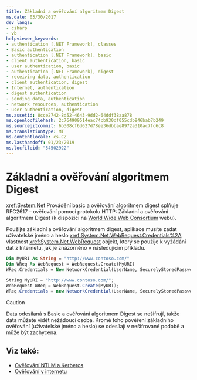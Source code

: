 ```yaml
---
title: Základní a ověřování algoritmem Digest
ms.date: 03/30/2017
dev_langs:
- csharp
- vb
helpviewer_keywords:
- authentication [.NET Framework], classes
- Basic authentication
- authentication [.NET Framework], basic
- client authentication, basic
- user authentication, basic
- authentication [.NET Framework], digest
- receiving data, authentication
- client authentication, digest
- Internet, authentication
- digest authentication
- sending data, authentication
- network resources, authentication
- user authentication, digest
ms.assetid: 8cce2742-8d52-4643-9dd2-64ddf38aa878
ms.openlocfilehash: 2c764909514eac74cb930df055cdb846bab7b249
ms.sourcegitcommit: 6b308cf6d627d78ee36dbbae8972a310ac7fd6c8
ms.translationtype: MT
ms.contentlocale: cs-CZ
ms.lasthandoff: 01/23/2019
ms.locfileid: "54502922"
---
```

# <a name="basic-and-digest-authentication"></a>Základní a ověřování algoritmem Digest
<xref:System.Net> Provádění basic a ověřování algoritmem digest splňuje RFC2617 – ověřování pomocí protokolu HTTP: Základní a ověřování algoritmem Digest (k dispozici na [World Wide Web Consortium](https://www.w3.org) webu).  
  
 Použijte základní a ověřování algoritmem digest, aplikace musíte zadat uživatelské jméno a heslo <xref:System.Net.WebRequest.Credentials%2A> vlastnost <xref:System.Net.WebRequest> objekt, který se použije k vyžádání dat z Internetu, jak je znázorněno v následujícím příkladu.  
  
```vb  
Dim MyURI As String = "http://www.contoso.com/"  
Dim WReq As WebRequest = WebRequest.Create(MyURI)  
WReq.Credentials = New NetworkCredential(UserName, SecurelyStoredPassword)  
```  
  
```csharp  
String MyURI = "http://www.contoso.com/";  
WebRequest WReq = WebRequest.Create(MyURI);  
WReq.Credentials = new NetworkCredential(UserName, SecurelyStoredPassword);  
```  
  
> [!CAUTION]
>  Data odesílaná s Basic a ověřování algoritmem Digest se nešifrují, takže data můžete vidět nežádoucí osoba. Kromě toho pověření základního ověřování (uživatelské jméno a heslo) se odesílají v nešifrované podobě a může být zachycena.  
  
## <a name="see-also"></a>Viz také:
- [Ověřování NTLM a Kerberos](../../../docs/framework/network-programming/ntlm-and-kerberos-authentication.md)
- [Ověřování v internetu](../../../docs/framework/network-programming/internet-authentication.md)
